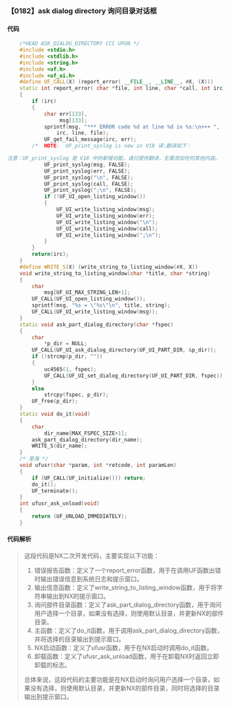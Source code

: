 ### 【0182】ask dialog directory 询问目录对话框

#### 代码

```cpp
    /*HEAD ASK_DIALOG_DIRECTORY CCC UFUN */  
    #include <stdio.h>  
    #include <stdlib.h>  
    #include <string.h>  
    #include <uf.h>  
    #include <uf_ui.h>  
    #define UF_CALL(X) (report_error( __FILE__, __LINE__, #X, (X)))  
    static int report_error( char *file, int line, char *call, int irc)  
    {  
        if (irc)  
        {  
            char err[133],  
                 msg[133];  
            sprintf(msg, "*** ERROR code %d at line %d in %s:\n+++ ",  
                irc, line, file);  
            UF_get_fail_message(irc, err);  
        /*  NOTE:  UF_print_syslog is new in V18 译:翻译如下：

注意：UF_print_syslog 是 V18 中的新增功能，请只提供翻译，无需添加任何其他内容。 */  
            UF_print_syslog(msg, FALSE);  
            UF_print_syslog(err, FALSE);  
            UF_print_syslog("\n", FALSE);  
            UF_print_syslog(call, FALSE);  
            UF_print_syslog(";\n", FALSE);  
            if (!UF_UI_open_listing_window())  
            {  
                UF_UI_write_listing_window(msg);  
                UF_UI_write_listing_window(err);  
                UF_UI_write_listing_window("\n");  
                UF_UI_write_listing_window(call);  
                UF_UI_write_listing_window(";\n");  
            }  
        }  
        return(irc);  
    }  
    #define WRITE_S(X) (write_string_to_listing_window(#X, X))  
    void write_string_to_listing_window(char *title, char *string)  
    {  
        char  
            msg[UF_UI_MAX_STRING_LEN+1];  
        UF_CALL(UF_UI_open_listing_window());  
        sprintf(msg, "%s = \"%s\"\n", title, string);  
        UF_CALL(UF_UI_write_listing_window(msg));  
    }  
    static void ask_part_dialog_directory(char *fspec)  
    {  
        char  
            *p_dir = NULL;  
        UF_CALL(UF_UI_ask_dialog_directory(UF_UI_PART_DIR, &p_dir));  
        if (!strcmp(p_dir, ""))  
        {  
            uc4565(1, fspec);  
            UF_CALL(UF_UI_set_dialog_directory(UF_UI_PART_DIR, fspec));  
        }  
        else  
            strcpy(fspec, p_dir);  
        UF_free(p_dir);  
    }  
    static void do_it(void)  
    {  
        char  
            dir_name[MAX_FSPEC_SIZE+1];  
        ask_part_dialog_directory(dir_name);  
        WRITE_S(dir_name);  
    }  
    /* 里海 */  
    void ufusr(char *param, int *retcode, int paramLen)  
    {  
        if (UF_CALL(UF_initialize())) return;  
        do_it();  
        UF_terminate();  
    }  
    int ufusr_ask_unload(void)  
    {  
        return (UF_UNLOAD_IMMEDIATELY);  
    }

```

#### 代码解析

> 这段代码是NX二次开发代码，主要实现以下功能：
>
> 1. 错误报告函数：定义了一个report_error函数，用于在调用UF函数出错时输出错误信息到系统日志和提示窗口。
> 2. 输出信息函数：定义了write_string_to_listing_window函数，用于将字符串输出到NX的提示窗口。
> 3. 询问部件目录函数：定义了ask_part_dialog_directory函数，用于询问用户选择一个目录，如果没有选择，则使用默认目录，并更新NX的部件目录。
> 4. 主函数：定义了do_it函数，用于调用ask_part_dialog_directory函数，并将选择的目录输出到提示窗口。
> 5. NX启动函数：定义了ufusr函数，用于在NX启动时调用do_it函数。
> 6. 卸载函数：定义了ufusr_ask_unload函数，用于在卸载NX时返回立即卸载的标志。
>
> 总体来说，这段代码的主要功能是在NX启动时询问用户选择一个目录，如果没有选择，则使用默认目录，并更新NX的部件目录，同时将选择的目录输出到提示窗口。
>
